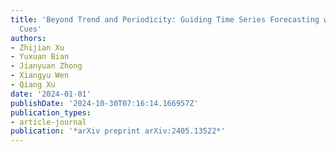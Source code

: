 ```yaml
---
title: 'Beyond Trend and Periodicity: Guiding Time Series Forecasting with Textual
  Cues'
authors:
- Zhijian Xu
- Yuxuan Bian
- Jianyuan Zhong
- Xiangyu Wen
- Qiang Xu
date: '2024-01-01'
publishDate: '2024-10-30T07:16:14.166957Z'
publication_types:
- article-journal
publication: '*arXiv preprint arXiv:2405.13522*'
---
```


